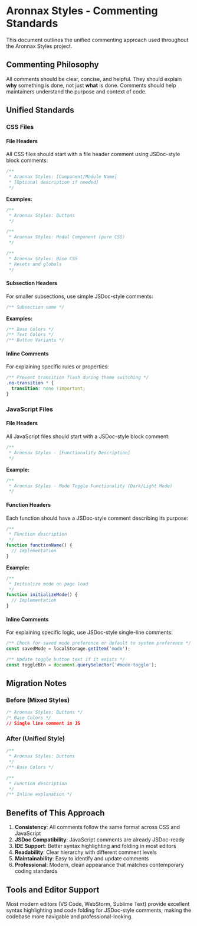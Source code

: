 # Aronnax Styles - Commenting Standards

This document outlines the unified commenting approach used throughout the Aronnax Styles project.

## Commenting Philosophy

All comments should be clear, concise, and helpful. They should explain **why** something is done, not just **what** is done. Comments should help maintainers understand the purpose and context of code.

## Unified Standards

### CSS Files

#### File Headers
All CSS files should start with a file header comment using JSDoc-style block comments:

```css
/**
 * Aronnax Styles: [Component/Module Name]
 * [Optional description if needed]
 */
```

**Examples:**
```css
/**
 * Aronnax Styles: Buttons
 */

/**
 * Aronnax Styles: Modal Component (pure CSS)
 */

/**
 * Aronnax Styles: Base CSS
 * Resets and globals
 */
```

#### Subsection Headers
For smaller subsections, use simple JSDoc-style comments:

```css
/** Subsection name */
```

**Examples:**
```css
/** Base Colors */
/** Text Colors */
/** Button Variants */
```

#### Inline Comments
For explaining specific rules or properties:

```css
/** Prevent transition flash during theme switching */
.no-transition * {
  transition: none !important;
}
```

### JavaScript Files

#### File Headers
All JavaScript files should start with a JSDoc-style block comment:

```javascript
/**
 * Aronnax Styles - [Functionality Description]
 */
```

**Example:**
```javascript
/**
 * Aronnax Styles - Mode Toggle Functionality (Dark/Light Mode)
 */
```

#### Function Headers
Each function should have a JSDoc-style comment describing its purpose:

```javascript
/**
 * Function description
 */
function functionName() {
  // Implementation
}
```

**Example:**
```javascript
/**
 * Initialize mode on page load
 */
function initializeMode() {
  // Implementation
}
```

#### Inline Comments
For explaining specific logic, use JSDoc-style single-line comments:

```javascript
/** Check for saved mode preference or default to system preference */
const savedMode = localStorage.getItem('mode');

/** Update toggle button text if it exists */
const toggleBtn = document.querySelector('#mode-toggle');
```

## Migration Notes

### Before (Mixed Styles)
```css
/* Aronnax Styles: Buttons */
/* Base Colors */
// Single line comment in JS
```

### After (Unified Style)
```css
/**
 * Aronnax Styles: Buttons
 */
/** Base Colors */
```

```javascript
/**
 * Function description
 */
/** Inline explanation */
```

## Benefits of This Approach

1. **Consistency**: All comments follow the same format across CSS and JavaScript
2. **JSDoc Compatibility**: JavaScript comments are already JSDoc-ready
3. **IDE Support**: Better syntax highlighting and folding in most editors
4. **Readability**: Clear hierarchy with different comment levels
5. **Maintainability**: Easy to identify and update comments
6. **Professional**: Modern, clean appearance that matches contemporary coding standards

## Tools and Editor Support

Most modern editors (VS Code, WebStorm, Sublime Text) provide excellent syntax highlighting and code folding for JSDoc-style comments, making the codebase more navigable and professional-looking.
